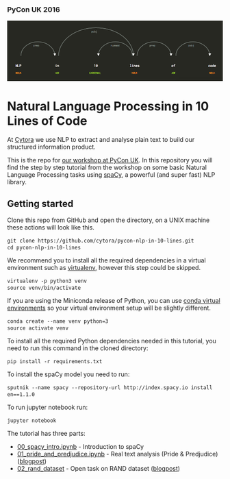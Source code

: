 ### PyCon UK 2016 
![NLP in 10 Lines of Code](images/displacy_title.png)
# Natural Language Processing in 10 Lines of Code

At [Cytora](http://www.cytora.com) we use NLP to extract and analyse plain text to build our structured information product.

This is the repo for [our workshop at PyCon UK](http://2016.pyconuk.org/workshops/natural-language-processing-in-10-lines-of-code/).
In this repository you will find the step by step tutorial from the workshop on some basic Natural Language Processing tasks using [spaCy](http://spacy.io/),
a powerful (and super fast) NLP library.

## Getting started
Clone this repo from GitHub and open the directory, on a UNIX machine these actions will look like this.

	git clone https://github.com/cytora/pycon-nlp-in-10-lines.git
	cd pycon-nlp-in-10-lines

We recommend you to install all the required dependencies in a virtual environment such as [virtualenv](https://virtualenv.pypa.io/en/stable/), however this step could be skipped.

    virtualenv -p python3 venv
    source venv/bin/activate

If you are using the Miniconda release of Python, you can use [conda virtual environments](http://conda.pydata.org/docs/using/envs.html) so your virtual environment setup will be slightly different. 

	conda create --name venv python=3
	source activate venv

To install all the required Python dependencies needed in this tutorial, you need to run this command in the cloned directory:

    pip install -r requirements.txt

To install the spaCy model you need to run:

    sputnik --name spacy --repository-url http://index.spacy.io install en==1.1.0

To run jupyter notebook run:

    jupyter notebook

The tutorial has three parts:
  * [00_spacy_intro.ipynb](00_spacy_intro.ipynb) - Introduction to spaCy
  * [01_pride_and_predjudice.ipynb](01_pride_and_predjudice.ipynb) - Real text analysis (Pride & Predjudice) ([blogpost](http://www.cytora.com/insights/2016/11/30/natural-language-processing-in-10-lines-of-code-part-1))
  * [02_rand_dataset](02_rand_dataset.ipynb) - Open task on RAND dataset ([blogpost](http://www.cytora.com/insights/2017/1/3/natural-language-processing-in-10-lines-of-code-part-2))

